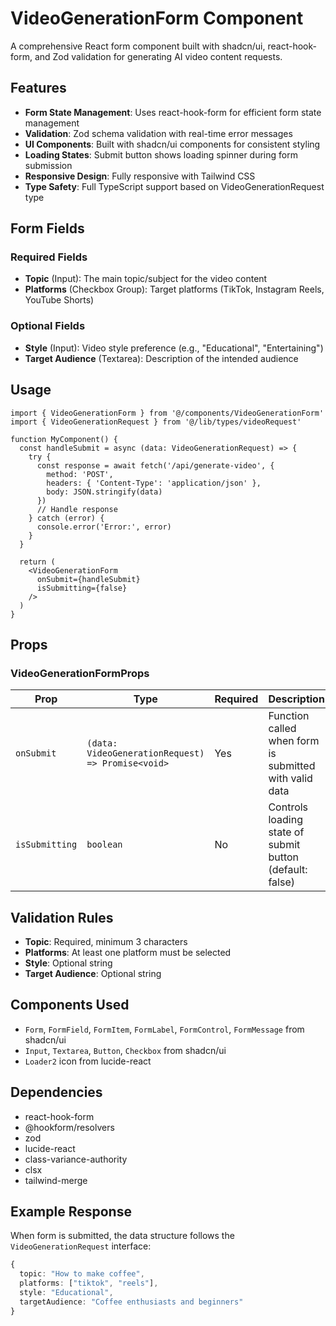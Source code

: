 # VideoGenerationForm Component

A comprehensive React form component built with shadcn/ui, react-hook-form, and Zod validation for generating AI video content requests.

## Features

- **Form State Management**: Uses react-hook-form for efficient form state management
- **Validation**: Zod schema validation with real-time error messages
- **UI Components**: Built with shadcn/ui components for consistent styling
- **Loading States**: Submit button shows loading spinner during form submission
- **Responsive Design**: Fully responsive with Tailwind CSS
- **Type Safety**: Full TypeScript support based on VideoGenerationRequest type

## Form Fields

### Required Fields
- **Topic** (Input): The main topic/subject for the video content
- **Platforms** (Checkbox Group): Target platforms (TikTok, Instagram Reels, YouTube Shorts)

### Optional Fields
- **Style** (Input): Video style preference (e.g., "Educational", "Entertaining")
- **Target Audience** (Textarea): Description of the intended audience

## Usage

```tsx
import { VideoGenerationForm } from '@/components/VideoGenerationForm'
import { VideoGenerationRequest } from '@/lib/types/videoRequest'

function MyComponent() {
  const handleSubmit = async (data: VideoGenerationRequest) => {
    try {
      const response = await fetch('/api/generate-video', {
        method: 'POST',
        headers: { 'Content-Type': 'application/json' },
        body: JSON.stringify(data)
      })
      // Handle response
    } catch (error) {
      console.error('Error:', error)
    }
  }

  return (
    <VideoGenerationForm 
      onSubmit={handleSubmit}
      isSubmitting={false}
    />
  )
}
```

## Props

### VideoGenerationFormProps

| Prop | Type | Required | Description |
|------|------|----------|-------------|
| `onSubmit` | `(data: VideoGenerationRequest) => Promise<void>` | Yes | Function called when form is submitted with valid data |
| `isSubmitting` | `boolean` | No | Controls loading state of submit button (default: false) |

## Validation Rules

- **Topic**: Required, minimum 3 characters
- **Platforms**: At least one platform must be selected
- **Style**: Optional string
- **Target Audience**: Optional string

## Components Used

- `Form`, `FormField`, `FormItem`, `FormLabel`, `FormControl`, `FormMessage` from shadcn/ui
- `Input`, `Textarea`, `Button`, `Checkbox` from shadcn/ui
- `Loader2` icon from lucide-react

## Dependencies

- react-hook-form
- @hookform/resolvers
- zod
- lucide-react
- class-variance-authority
- clsx
- tailwind-merge

## Example Response

When form is submitted, the data structure follows the `VideoGenerationRequest` interface:

```typescript
{
  topic: "How to make coffee",
  platforms: ["tiktok", "reels"],
  style: "Educational",
  targetAudience: "Coffee enthusiasts and beginners"
}
```